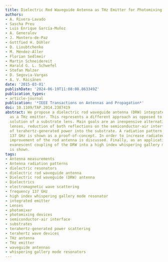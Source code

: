 ```yaml
---
title: Dielectric Rod Waveguide Antenna as THz Emitter for Photomixing Devices
authors:
- A. Rivera-Lavado
- Sascha Preu
- Luis Enrique García-Muñoz
- A. Generalov
- J. Montero-de-Paz
- Gottfied H. Döhler
- D. Lioubtchenko
- M. Méndez-Aller
- Florian Sedlmeir
- Martin Schneidereit
- Harald G. L. Schwefel
- Stefan Malzer
- D. Segovia-Vargas
- A. V. Räisänen
date: '2015-03-01'
publishDate: '2024-06-19T11:08:08.863349Z'
publication_types:
- article-journal
publication: '*IEEE Transactions on Antennas and Propagation*'
doi: 10.1109/TAP.2014.2387419
abstract: We propose a dielectric rod waveguide antenna (DRW) integrated with a photomixer
  as a THz emitter. This represents a different approach as opposed to the classical
  solution of a substrate lens. Main goals are an inexpensive alternative to substrate
  lenses, reduction of both reflections on the semiconductor-air interface and scattering
  of terahertz-generated power into the substrate. A radiation pattern measured at
  137 GHz is shown as a proof-of-concept. In order to increase radiated power, the
  improvement of the rod antenna is discussed. Finally, as an application example,
  evanescent coupling of the DRW into a high index whispering gallery mode resonator
  is shown.
tags:
- Antenna measurements
- Antenna radiation patterns
- dielectric resonators
- dielectric rod waveguide antenna
- Dielectric rod waveguide (DRW) antenna
- Dielectrics
- electromagnetic wave scattering
- frequency 137 GHz
- high index whispering gallery mode resonator
- integrated emitter
- Lenses
- photomixer
- photomixing devices
- semiconductor-air interface
- substrates
- terahertz-generated power scattering
- terahertz wave devices
- THz antenna
- THz emitter
- waveguide antennas
- whispering gallery mode resonators
---
```

